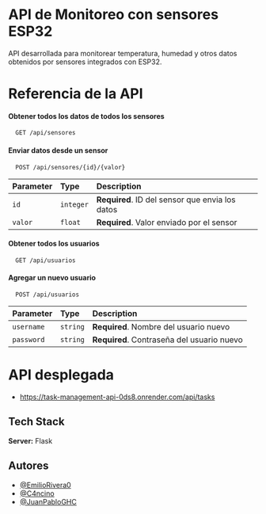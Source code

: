 # API de Monitoreo con sensores ESP32

API desarrollada para monitorear temperatura, humedad y otros datos obtenidos por sensores integrados con ESP32.

# Referencia de la API

#### Obtener todos los datos de todos los sensores

```http
  GET /api/sensores
```

#### Enviar datos desde un sensor

```http
  POST /api/sensores/{id}/{valor}
```

| Parameter | Type     | Description                |
| :-------- | :------- | :------------------------- |
| `id` | `integer` | **Required**. ID del sensor que envia los datos |
| `valor` | `float` | **Required**. Valor enviado por el sensor |

#### Obtener todos los usuarios

```http
  GET /api/usuarios
```

#### Agregar un nuevo usuario

```http
  POST /api/usuarios
```

| Parameter | Type     | Description                |
| :-------- | :------- | :------------------------- |
| `username` | `string` | **Required**. Nombre del usuario nuevo |
| `password` | `string` | **Required**. Contraseña del usuario nuevo |

# API desplegada

- https://task-management-api-0ds8.onrender.com/api/tasks

## Tech Stack

**Server:** Flask

## Autores

- [@EmilioRivera0](https://github.com/EmilioRivera0)
- [@C4ncino](https://github.com/C4ncino)
- [@JuanPabloGHC](https://github.com/JuanPabloGHC)